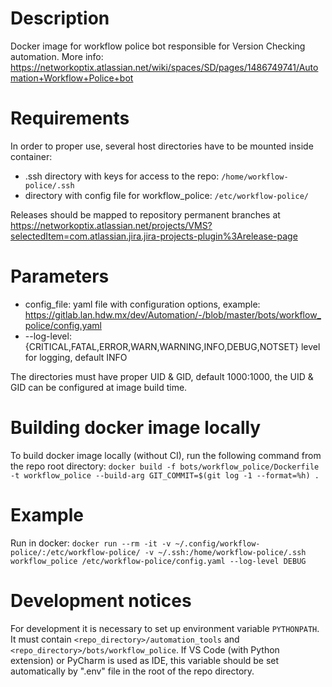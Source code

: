 # Description
Docker image for workflow police bot responsible for Version Checking automation.
More info: https://networkoptix.atlassian.net/wiki/spaces/SD/pages/1486749741/Automation+Workflow+Police+bot

# Requirements
In order to proper use, several host directories have to be mounted inside container:
- .ssh directory with keys for access to the repo: `/home/workflow-police/.ssh`
- directory with config file for workflow_police: `/etc/workflow-police/`

Releases should be mapped to repository permanent branches at https://networkoptix.atlassian.net/projects/VMS?selectedItem=com.atlassian.jira.jira-projects-plugin%3Arelease-page

# Parameters
- config_file: yaml file with configuration options, example:
https://gitlab.lan.hdw.mx/dev/Automation/-/blob/master/bots/workflow_police/config.yaml
- --log-level: {CRITICAL,FATAL,ERROR,WARN,WARNING,INFO,DEBUG,NOTSET} level for logging,
default INFO

The directories must have proper UID & GID, default 1000:1000,
the UID & GID can be configured at image build time.

# Building docker image locally
To build docker image locally (without CI), run the following command from the repo root directory:
`docker build -f bots/workflow_police/Dockerfile -t workflow_police --build-arg GIT_COMMIT=$(git log -1 --format=%h) .`

# Example
Run in docker:
`docker run --rm -it -v ~/.config/workflow-police/:/etc/workflow-police/ -v ~/.ssh:/home/workflow-police/.ssh workflow_police /etc/workflow-police/config.yaml --log-level DEBUG`

# Development notices
For development it is necessary to set up environment variable `PYTHONPATH`. It must contain
`<repo_directory>/automation_tools` and `<repo_directory>/bots/workflow_police`. If VS Code (with
Python extension) or PyCharm is used as IDE, this variable should be set automatically by ".env"
file in the root of the repo directory.
